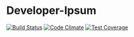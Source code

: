 # Developer-Ipsum
[![Build Status](https://travis-ci.org/mcred/Developer-Ipsum.svg?branch=master)](https://travis-ci.org/mcred/Developer-Ipsum)
[![Code Climate](https://codeclimate.com/github/mcred/Developer-Ipsum/badges/gpa.svg)](https://codeclimate.com/github/mcred/Developer-Ipsum)
[![Test Coverage](https://codeclimate.com/github/mcred/Developer-Ipsum/badges/coverage.svg)](https://codeclimate.com/github/mcred/Developer-Ipsum/coverage)
